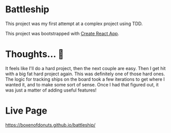 # Battleship

This project was my first attempt at a complex project using TDD.

This project was bootstrapped with [Create React App](https://github.com/facebook/create-react-app).

# Thoughts... :thinking:
It feels like I'll do a hard project, then the next couple are easy. Then I get hit with a big fat hard project again. This was definitely one of those hard ones. The logic for tracking ships on the board took a few iterations to get where I wanted it, and to make some sort of sense. Once I had that figured out, it was just a matter of adding useful features! 

# Live Page
https://boxenofdonuts.github.io/battleship/